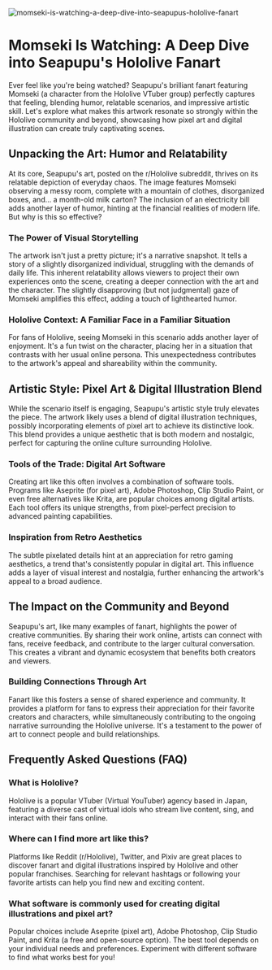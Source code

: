 ![momseki-is-watching-a-deep-dive-into-seapupus-hololive-fanart](https://images.pexels.com/photos/18069362/pexels-photo-18069362.png?auto=compress&cs=tinysrgb&fit=crop&h=627&w=1200)

# Momseki Is Watching: A Deep Dive into Seapupu's Hololive Fanart

Ever feel like you're being watched? Seapupu's brilliant fanart featuring Momseki (a character from the Hololive VTuber group) perfectly captures that feeling, blending humor, relatable scenarios, and impressive artistic skill. Let's explore what makes this artwork resonate so strongly within the Hololive community and beyond, showcasing how pixel art and digital illustration can create truly captivating scenes.

## Unpacking the Art: Humor and Relatability

At its core, Seapupu's art, posted on the r/Hololive subreddit, thrives on its relatable depiction of everyday chaos. The image features Momseki observing a messy room, complete with a mountain of clothes, disorganized boxes, and… a month-old milk carton? The inclusion of an electricity bill adds another layer of humor, hinting at the financial realities of modern life. But why is this so effective?

### The Power of Visual Storytelling

The artwork isn't just a pretty picture; it's a narrative snapshot. It tells a story of a slightly disorganized individual, struggling with the demands of daily life. This inherent relatability allows viewers to project their own experiences onto the scene, creating a deeper connection with the art and the character. The slightly disapproving (but not judgmental) gaze of Momseki amplifies this effect, adding a touch of lighthearted humor.

### Hololive Context: A Familiar Face in a Familiar Situation

For fans of Hololive, seeing Momseki in this scenario adds another layer of enjoyment. It's a fun twist on the character, placing her in a situation that contrasts with her usual online persona. This unexpectedness contributes to the artwork's appeal and shareability within the community.

## Artistic Style: Pixel Art & Digital Illustration Blend

While the scenario itself is engaging, Seapupu's artistic style truly elevates the piece. The artwork likely uses a blend of digital illustration techniques, possibly incorporating elements of pixel art to achieve its distinctive look. This blend provides a unique aesthetic that is both modern and nostalgic, perfect for capturing the online culture surrounding Hololive.

### Tools of the Trade: Digital Art Software

Creating art like this often involves a combination of software tools. Programs like Aseprite (for pixel art), Adobe Photoshop, Clip Studio Paint, or even free alternatives like Krita, are popular choices among digital artists. Each tool offers its unique strengths, from pixel-perfect precision to advanced painting capabilities.

### Inspiration from Retro Aesthetics

The subtle pixelated details hint at an appreciation for retro gaming aesthetics, a trend that's consistently popular in digital art. This influence adds a layer of visual interest and nostalgia, further enhancing the artwork's appeal to a broad audience.

## The Impact on the Community and Beyond

Seapupu's art, like many examples of fanart, highlights the power of creative communities. By sharing their work online, artists can connect with fans, receive feedback, and contribute to the larger cultural conversation. This creates a vibrant and dynamic ecosystem that benefits both creators and viewers.

### Building Connections Through Art

Fanart like this fosters a sense of shared experience and community. It provides a platform for fans to express their appreciation for their favorite creators and characters, while simultaneously contributing to the ongoing narrative surrounding the Hololive universe. It's a testament to the power of art to connect people and build relationships.

## Frequently Asked Questions (FAQ)

### What is Hololive?

Hololive is a popular VTuber (Virtual YouTuber) agency based in Japan, featuring a diverse cast of virtual idols who stream live content, sing, and interact with their fans online.

### Where can I find more art like this?

Platforms like Reddit (r/Hololive), Twitter, and Pixiv are great places to discover fanart and digital illustrations inspired by Hololive and other popular franchises. Searching for relevant hashtags or following your favorite artists can help you find new and exciting content.

### What software is commonly used for creating digital illustrations and pixel art?

Popular choices include Aseprite (pixel art), Adobe Photoshop, Clip Studio Paint, and Krita (a free and open-source option). The best tool depends on your individual needs and preferences. Experiment with different software to find what works best for you!
